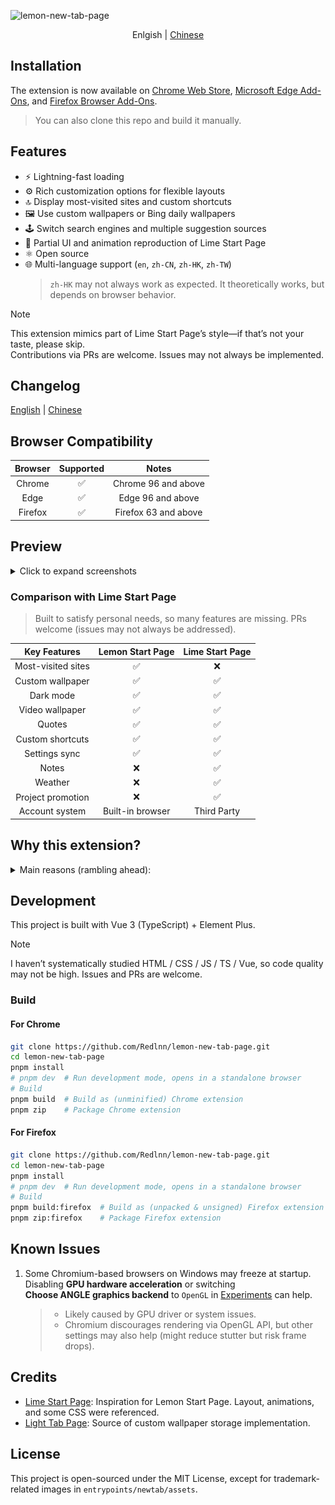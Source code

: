 ![lemon-new-tab-page](https://socialify.git.ci/redlnn/lemon-new-tab-page/image?custom_description=A+simple+local+new+tab+extension&description=1&font=Jost&language=1&logo=https%3A%2F%2Fraw.githubusercontent.com%2FRedlnn%2Flemon-new-tab-page%2Frefs%2Fheads%2Fmaster%2Fassets%2Ficon.svg&owner=1&pattern=Circuit+Board&stargazers=1&theme=Auto)

<div align="center">

Enlgish | [Chinese](README.md)

</div>

## Installation

The extension is now available on
[Chrome Web Store](https://chromewebstore.google.com/detail/bhbpmpflnpnkjanfgbjjhldccbckjohb),
[Microsoft Edge Add-Ons](https://microsoftedge.microsoft.com/addons/detail/keikkgfgidagjlicckkangkfgnbdjdnh), and
[Firefox Browser Add-Ons](https://addons.mozilla.org/firefox/addon/lemon-new-tab/).

> You can also clone this repo and build it manually.

## Features

- :zap: Lightning-fast loading
- :gear: Rich customization options for flexible layouts
- :top: Display most-visited sites and custom shortcuts
- :framed_picture: Use custom wallpapers or Bing daily wallpapers
- :joystick: Switch search engines and multiple suggestion sources
- :art: Partial UI and animation reproduction of Lime Start Page
- :atom_symbol: Open source
- :globe_with_meridians: Multi-language support (`en`, `zh-CN`, `zh-HK`, `zh-TW`)
  > `zh-HK` may not always work as expected. It theoretically works, but depends on browser behavior.

> [!NOTE]  
> This extension mimics part of Lime Start Page’s style—if that’s not your taste, please skip.  
> Contributions via PRs are welcome. Issues may not always be implemented.

## Changelog

[English](./CHANGELOG_en.md) | [Chinese](./CHANGELOG.md)

## Browser Compatibility

| Browser | Supported |        Notes         |
| :-----: | :-------: | :------------------: |
| Chrome  |    ✅     | Chrome 96 and above  |
|  Edge   |    ✅     |  Edge 96 and above   |
| Firefox |    ✅     | Firefox 63 and above |

## Preview

<details>
<summary>Click to expand screenshots</summary>

![Standard homepage](./preview/1.webp)  
![Solid-color background homepage](./preview/2.webp)  
![Homepage with quick access background](./preview/3.webp)  
![Search page](./preview/4.webp)  
![Settings page](./preview/5.webp)

</details>

### Comparison with Lime Start Page

> Built to satisfy personal needs, so many features are missing. PRs welcome (issues may not always be addressed).

|    Key Features    | Lemon Start Page | Lime Start Page |
| :----------------: | :--------------: | :-------------: |
| Most-visited sites |        ✅        |       ❌        |
|  Custom wallpaper  |        ✅        |       ✅        |
|     Dark mode      |        ✅        |       ✅        |
|  Video wallpaper   |        ✅        |       ✅        |
|       Quotes       |        ✅        |       ✅        |
|  Custom shortcuts  |        ✅        |       ✅        |
|   Settings sync    |        ✅        |       ✅        |
|       Notes        |        ❌        |       ✅        |
|      Weather       |        ❌        |       ✅        |
| Project promotion  |        ❌        |       ✅        |
|   Account system   | Built-in browser |   Third Party   |

## Why this extension?

<details>
<summary>Main reasons (rambling ahead):</summary>
<br />

1. When Chrome’s default search engine is set to something other than Google,
   the new tab page has no search bar or wallpaper.
2. Setting Chrome’s search engine to Bing makes the new tab page resemble
   Edge’s Bing homepage—with cluttered buttons, ugly news, and search bar/shortcuts
   placed too high.
3. I like Lime Start Page’s look, but it performs an HTTP request every time it opens.
   Strictly speaking, it’s a navigation page, not a start page
   (never understood why it’s server-hosted).
4. Lime Start Page is not a native browser extension and doesn’t support displaying
   frequently visited sites (again, baffling), while I prefer quick access to them.
5. Lime Start Page places shortcuts on a secondary page, but I want them on the main tab.
   Although you can default to that page, it hides the search bar.
6. Lime Start Page isn’t open source, making it hard to customize—so I decided
   to build my own based on my needs.

> ~~Heard Lime Start Page was getting a full refactor with new features,~~
> ~~maybe I’ll stop updating then?~~  
> It got updated, but mostly UI tweaks, not many new features (lol).

</details>

## Development

This project is built with Vue 3 (TypeScript) + Element Plus.

> [!NOTE]  
> I haven’t systematically studied HTML / CSS / JS / TS / Vue,
> so code quality may not be high. Issues and PRs are welcome.

### Build

#### For Chrome

```sh
git clone https://github.com/Redlnn/lemon-new-tab-page.git
cd lemon-new-tab-page
pnpm install
# pnpm dev  # Run development mode, opens in a standalone browser
# Build
pnpm build  # Build as (unminified) Chrome extension
pnpm zip    # Package Chrome extension
```

#### For Firefox

```sh
git clone https://github.com/Redlnn/lemon-new-tab-page.git
cd lemon-new-tab-page
pnpm install
# pnpm dev  # Run development mode, opens in a standalone browser
# Build
pnpm build:firefox  # Build as (unpacked & unsigned) Firefox extension
pnpm zip:firefox    # Package Firefox extension
```

## Known Issues

1. Some Chromium-based browsers on Windows may freeze at startup.
   Disabling **GPU hardware acceleration** or switching  
   **Choose ANGLE graphics backend** to `OpenGL` in
   [Experiments](chrome://flags/#use-angle) can help.
   > - Likely caused by GPU driver or system issues.
   > - Chromium discourages rendering via OpenGL API, but other settings may also help (might reduce stutter but risk frame drops).

## Credits

- [Lime Start Page](https://limestart.cn/): Inspiration for Lemon Start Page.
  Layout, animations, and some CSS were referenced.
- [Light Tab Page](https://github.com/Devifish/light-tab-page):
  Source of custom wallpaper storage implementation.

## License

This project is open-sourced under the MIT License, except for trademark-related images in `entrypoints/newtab/assets`.
